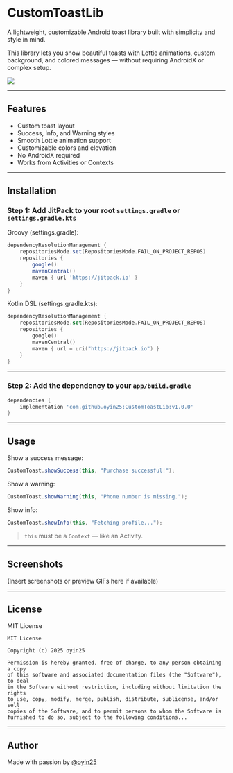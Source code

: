 # CustomToastLib

A lightweight, customizable Android toast library built with simplicity and style in mind.

This library lets you show beautiful toasts with Lottie animations, custom background, and colored messages — without requiring AndroidX or complex setup.

[![](https://jitpack.io/v/oyin25/CustomToastLib.svg)](https://jitpack.io/#oyin25/CustomToastLib)

---

## Features

- Custom toast layout
- Success, Info, and Warning styles
- Smooth Lottie animation support
- Customizable colors and elevation
- No AndroidX required
- Works from Activities or Contexts

---

## Installation

### Step 1: Add JitPack to your root `settings.gradle` or `settings.gradle.kts`

Groovy (settings.gradle):
```groovy
dependencyResolutionManagement {
    repositoriesMode.set(RepositoriesMode.FAIL_ON_PROJECT_REPOS)
    repositories {
        google()
        mavenCentral()
        maven { url 'https://jitpack.io' }
    }
}
```

Kotlin DSL (settings.gradle.kts):
```kotlin
dependencyResolutionManagement {
    repositoriesMode.set(RepositoriesMode.FAIL_ON_PROJECT_REPOS)
    repositories {
        google()
        mavenCentral()
        maven { url = uri("https://jitpack.io") }
    }
}
```

---

### Step 2: Add the dependency to your `app/build.gradle`

```groovy
dependencies {
    implementation 'com.github.oyin25:CustomToastLib:v1.0.0'
}
```

---

## Usage

Show a success message:
```java
CustomToast.showSuccess(this, "Purchase successful!");
```

Show a warning:
```java
CustomToast.showWarning(this, "Phone number is missing.");
```

Show info:
```java
CustomToast.showInfo(this, "Fetching profile...");
```

> `this` must be a `Context` — like an Activity.

---

## Screenshots

(Insert screenshots or preview GIFs here if available)

---

## License

MIT License

```
MIT License

Copyright (c) 2025 oyin25

Permission is hereby granted, free of charge, to any person obtaining a copy
of this software and associated documentation files (the "Software"), to deal
in the Software without restriction, including without limitation the rights
to use, copy, modify, merge, publish, distribute, sublicense, and/or sell
copies of the Software, and to permit persons to whom the Software is
furnished to do so, subject to the following conditions...
```

---

## Author

Made with passion by [@oyin25](https://github.com/oyin25)